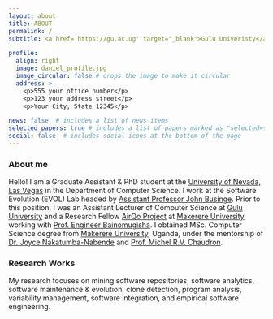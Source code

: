 ```yaml
---
layout: about
title: ABOUT
permalink: /
subtitle: <a href='https://gu.ac.ug' target="_blank">Gulu Univeristy</a>. P.O Box 166.

profile:
  align: right
  image: daniel_profile.jpg
  image_circular: false # crops the image to make it circular
  address: >
    <p>555 your office number</p>
    <p>123 your address street</p>
    <p>Your City, State 12345</p>

news: false  # includes a list of news items
selected_papers: true # includes a list of papers marked as "selected={true}"
social: false  # includes social icons at the bottom of the page
---
```


<!-- Write your biography here. Tell the world about yourself. Link to your favorite [subreddit](http://reddit.com). You can put a picture in, too. The code is already in, just name your picture `prof_pic.jpg` and put it in the `img/` folder.

Put your address / P.O. box / other info right below your picture. You can also disable any these elements by editing `profile` property of the YAML header of your `_pages/about.md`. Edit `_bibliography/papers.bib` and Jekyll will render your [publications page](/al-folio/publications/) automatically.

Link to your social media connections, too. This theme is set up to use [Font Awesome icons](http://fortawesome.github.io/Font-Awesome/) and [Academicons](https://jpswalsh.github.io/academicons/), like the ones below. Add your Facebook, Twitter, LinkedIn, Google Scholar, or just disable all of them. -->

### About me

Hello! I am a Graduate Assistant & PhD student at the [University of Nevada, Las Vegas](https://unlv.edu) in the Department of Computer Science. I work at the Software Evolution (EVOL) Lab headed by [Assistant Professor John Businge](https://johnxu21.github.io). Prior to this position, I was an Assistant Lecturer of Computer Science at [Gulu University](https://gu.ac.ug) and  a Research Fellow [AirQo Project](https://airqo.net) at [Makerere University](https://mak.ac.ug) working with [Prof. Engineer Bainomugisha](https://ibaino.net/). I obtained MSc. Computer Science degree from [Makerere University](https://mak.ac.ug), Uganda, under the mentorship of [Dr. Joyce Nakatumba-Nabende](https://sites.google.com/view/jnabende/home) and [Prof. Michel R.V. Chaudron](https://research.tue.nl/en/persons/michel-rv-chaudron). 

### Research Works
My research focuses on mining software repositories, software analytics, software maintenance & evolution, clone detection, program analysis, variability management, software integration, and empirical software engineering.

